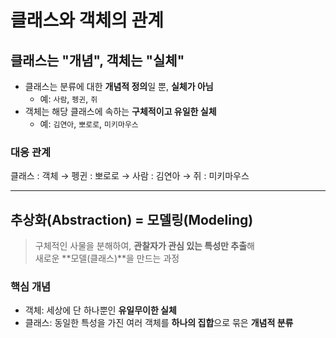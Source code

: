 # 클래스와 객체의 관계



## 클래스는 "개념", 객체는 "실체"
- 클래스는 분류에 대한 **개념적 정의**일 뿐, **실체가 아님**
  - 예: `사람`, `펭귄`, `쥐`
- 객체는 해당 클래스에 속하는 **구체적이고 유일한 실체**
  - 예: `김연아`, `뽀로로`, `미키마우스`
    

### 대응 관계
클래스 : 객체
→ 펭귄 : 뽀로로
→ 사람 : 김연아
→ 쥐 : 미키마우스



---



## 추상화(Abstraction) = 모델링(Modeling)

> 구체적인 사물을 분해하여, **관찰자가 관심 있는 특성만 추출**해  
> 새로운 **모델(클래스)**을 만드는 과정

### 핵심 개념
- 객체: 세상에 단 하나뿐인 **유일무이한 실체**
- 클래스: 동일한 특성을 가진 여러 객체를 **하나의 집합**으로 묶은 **개념적 분류**
